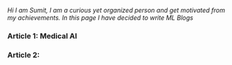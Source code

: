 *Hi I am Sumit, I am a curious yet organized person and get motivated from my achievements. In this page I have decided to write ML Blogs*

### Article 1: Medical AI

### Article 2: 
 
